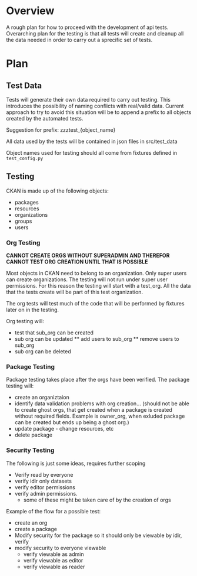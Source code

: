 # Overview

A rough plan for how to proceed with the development of api tests.  Overarching
plan for the testing is that all tests will create and cleanup all the data 
needed in order to carry out a sprecific set of tests.

# Plan

## Test Data

Tests will generate their own data required to carry out testing.  This introduces
the possibility of naming conflicts with real/valid data.  Current approach to 
try to avoid this situation will be to append a prefix to all objects created 
by the automated tests.

Suggestion for prefix: zzztest_{object_name}

All data used by the tests will be contained in json files in src/test_data

Object names used for testing should all come from fixtures defined in
`test_config.py`

## Testing

CKAN is made up of the following objects:
 - packages
 - resources
 - organizations
 - groups
 - users
 
 
### Org Testing

**CANNOT CREATE ORGS WITHOUT SUPERADMIN AND THEREFOR CANNOT TEST ORG**
**CREATION UNTIL THAT IS POSSIBLE**

Most objects in CKAN need to belong to an organization.  Only super 
users can create organizations.  The testing will not run under 
super user permissions.  For this reason the testing will start 
with a test_org.  All the data that the tests create will be part 
of this test organization.

The org tests will test much of the code that will be performed by 
fixtures later on in the testing.  

Org testing will:
 * test that sub_org can be created
 * sub org can be updated
 ** add users to sub_org
 ** remove users to sub_org
 * sub org can be deleted


### Package Testing

Package testing takes place after the orgs have been verified.  The 
package testing will:
 
 - create an organiztaion
 - identify data validation problems with org creation... 
    (should not be able to create ghost orgs, that get created
     when a package is created without required fields.  Example 
     is owner_org, when exluded package can be created but ends 
     up being a ghost org.)
 - update package - change resources, etc
 - delete package

### Security Testing

The following is just some ideas, requires further scoping

* Verify read by everyone
* verify idir only datasets
* verify editor permissions
* verify admin permissions.
   * some of these might be taken care of by the creation of orgs
   
Example of the flow for a possible test:

* create an org
* create a package
* Modify security for the package so it should only be viewable
  by idir, verify
* modify security to everyone viewable
  - verify viewable as admin
  - verify viewable as editor
  - verify viewable as reader

